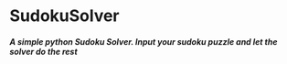 # SudokuSolver
##### A simple python Sudoku Solver. Input your sudoku puzzle and let the solver do the rest
